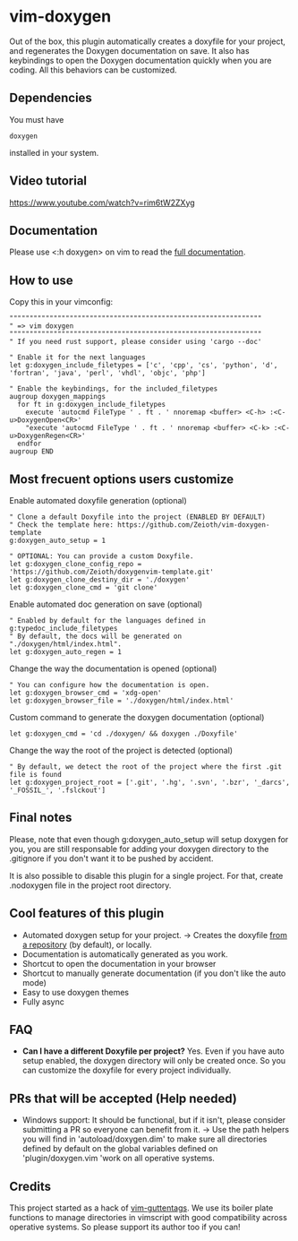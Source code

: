 # vim-doxygen
Out of the box, this plugin automatically creates a doxyfile for your project, and regenerates the Doxygen documentation on save. It also has keybindings to open the Doxygen documentation quickly when you are coding. All this behaviors can be customized. 

## Dependencies

You must have 

    doxygen 
    
installed in your system.

## Video tutorial
https://www.youtube.com/watch?v=rim6tW2ZXyg

## Documentation
Please use <:h doxygen> on vim to read the [full documentation](https://github.com/Zeioth/vim-doxygen/blob/main/doc/doxygen.txt).

## How to use

Copy this in your vimconfig:

```
"""""""""""""""""""""""""""""""""""""""""""""""""""""""""""""""
" => vim doxygen
"""""""""""""""""""""""""""""""""""""""""""""""""""""""""""""""
" If you need rust support, please consider using 'cargo --doc'

" Enable it for the next languages
let g:doxygen_include_filetypes = ['c', 'cpp', 'cs', 'python', 'd', 'fortran', 'java', 'perl', 'vhdl', 'objc', 'php']

" Enable the keybindings, for the included_filetypes
augroup doxygen_mappings
  for ft in g:doxygen_include_filetypes
    execute 'autocmd FileType ' . ft . ' nnoremap <buffer> <C-h> :<C-u>DoxygenOpen<CR>'
    "execute 'autocmd FileType ' . ft . ' nnoremap <buffer> <C-k> :<C-u>DoxygenRegen<CR>'
  endfor
augroup END
```

## Most frecuent options users customize

Enable automated doxyfile generation (optional)

```
" Clone a default Doxyfile into the project (ENABLED BY DEFAULT)
" Check the template here: https://github.com/Zeioth/vim-doxygen-template
g:doxygen_auto_setup = 1

" OPTIONAL: You can provide a custom Doxyfile.
let g:doxygen_clone_config_repo = 'https://github.com/Zeioth/doxygenvim-template.git'
let g:doxygen_clone_destiny_dir = './doxygen'
let g:doxygen_clone_cmd = 'git clone'
```

Enable automated doc generation on save (optional)
```
" Enabled by default for the languages defined in g:typedoc_include_filetypes
" By default, the docs will be generated on "./doxygen/html/index.html".
let g:doxygen_auto_regen = 1
```

Change the way the documentation is opened (optional)
```
" You can configure how the documentation is open.
let g:doxygen_browser_cmd = 'xdg-open'
let g:doxygen_browser_file = './doxygen/html/index.html'
```

Custom command to generate the doxygen documentation (optional)

```
let g:doxygen_cmd = 'cd ./doxygen/ && doxygen ./Doxyfile'
```

Change the way the root of the project is detected (optional)

```
" By default, we detect the root of the project where the first .git file is found
let g:doxygen_project_root = ['.git', '.hg', '.svn', '.bzr', '_darcs', '_FOSSIL_', '.fslckout']
```

## Final notes

Please, note that even though g:doxygen_auto_setup will setup doxygen for you, you are still responsable for adding your doxygen directory to the .gitignore if you don't want it to be pushed by accident.

It is also possible to disable this plugin for a single project. For that, create .nodoxygen file in the project root directory.

## Cool features of this plugin

* Automated doxygen setup for your project. → Creates the doxyfile [from a repository](https://github.com/Zeioth/vim-doxygen-template) (by default), or locally.
* Documentation is automatically generated as you work.
* Shortcut to open the documentation in your browser
* Shortcut to manually generate documentation (if you don't like the auto mode)
* Easy to use doxygen themes
* Fully async

## FAQ

* **Can I have a different Doxyfile per project?** Yes. Even if you have auto setup enabled, the doxygen directory will only be created once. So you can customize the doxyfile for every project individually.

## PRs that will be accepted (Help needed)

* Windows support: It should be functional, but if it isn't, please consider submitting a PR so everyone can benefit from it. → Use the path helpers you will find in 'autoload/doxygen.dim' to make sure all directories defined by default on the global variables defined on 'plugin/doxygen.vim 'work on all operative systems.

## Credits
This project started as a hack of [vim-guttentags](https://github.com/ludovicchabant/vim-gutentags). We use its boiler plate functions to manage directories in vimscript with good compatibility across operative systems. So please support its author too if you can!
